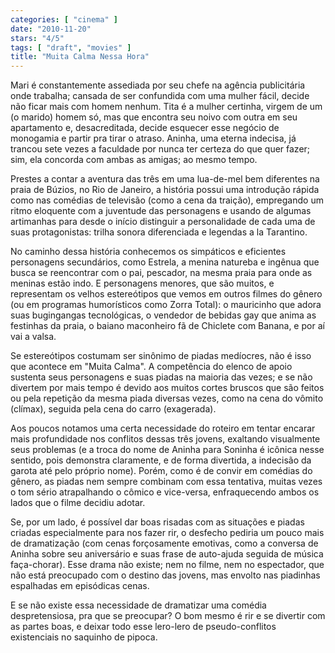 ```yaml
---
categories: [ "cinema" ]
date: "2010-11-20"
stars: "4/5"
tags: [ "draft", "movies" ]
title: "Muita Calma Nessa Hora"
---
```

Mari é constantemente assediada por seu chefe na agência publicitária
onde trabalha; cansada de ser confundida com uma mulher fácil, decide
não ficar mais com homem nenhum. Tita é a mulher certinha, virgem de
um (o marido) homem só, mas que encontra seu noivo com outra em seu
apartamento e, desacreditada, decide esquecer esse negócio de monogamia
e partir pra tirar o atraso. Aninha, uma eterna indecisa, já trancou
sete vezes a faculdade por nunca ter certeza do que quer fazer; sim,
ela concorda com ambas as amigas; ao mesmo tempo.

Prestes a contar a aventura das três em uma lua-de-mel bem diferentes na
praia de Búzios, no Rio de Janeiro, a história possui uma introdução
rápida como nas comédias de televisão (como a cena da traição),
empregando um ritmo eloquente com a juventude das personagens e usando
de algumas artimanhas para desde o início distinguir a personalidade
de cada uma de suas protagonistas: trilha sonora diferenciada e legendas
a la Tarantino.

No caminho dessa história conhecemos os simpáticos e eficientes
personagens secundários, como Estrela, a menina natureba e ingênua
que busca se reencontrar com o pai, pescador, na mesma praia para
onde as meninas estão indo. E personagens menores, que são muitos,
e representam os velhos estereótipos que vemos em outros filmes do
gênero (ou em programas humorísticos como Zorra Total): o mauricinho
que adora suas bugingangas tecnológicas, o vendedor de bebidas gay que
anima as festinhas da praia, o baiano maconheiro fã de Chiclete com
Banana, e por aí vai a valsa.

Se estereótipos costumam ser sinônimo de piadas medíocres, não é
isso que acontece em "Muita Calma". A competência do elenco de apoio
sustenta seus personagens e suas piadas na maioria das vezes; e se não
divertem por mais tempo é devido aos muitos cortes bruscos que são
feitos ou pela repetição da mesma piada diversas vezes, como na cena
do vômito (clímax), seguida pela cena do carro (exagerada).

Aos poucos notamos uma certa necessidade do roteiro em tentar encarar
mais profundidade nos conflitos dessas três jovens, exaltando visualmente
seus problemas (e a troca do nome de Aninha para Soninha é icônica nesse
sentido, pois demonstra claramente, e de forma divertida, a indecisão da
garota até pelo próprio nome). Porém, como é de convir em comédias
do gênero, as piadas nem sempre combinam com essa tentativa, muitas
vezes o tom sério atrapalhando o cômico e vice-versa, enfraquecendo
ambos os lados que o filme decidiu adotar.

Se, por um lado, é possível dar boas risadas com as situações e
piadas criadas especialmente para nos fazer rir, o desfecho pediria um
pouco mais de dramatização (com cenas forçosamente emotivas, como
a conversa de Aninha sobre seu aniversário e suas frase de auto-ajuda
seguida de música faça-chorar). Esse drama não existe; nem no filme,
nem no espectador, que não está preocupado com o destino das jovens,
mas envolto nas piadinhas espalhadas em episódicas cenas.

E se não existe essa necessidade de dramatizar uma comédia
despretensiosa, pra que se preocupar? O bom mesmo é rir e se divertir
com as partes boas, e deixar todo esse lero-lero de pseudo-conflitos
existenciais no saquinho de pipoca.

